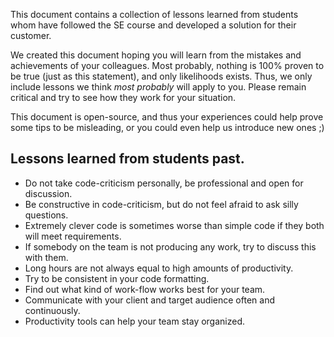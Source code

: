 This document contains a collection of lessons learned from students whom have
followed the SE course and developed a solution for their customer.

We created this document hoping you will learn from the mistakes
and achievements of your colleagues.
Most probably, nothing is 100% proven to be true (just as this statement), and only likelihoods exists.
Thus, we only include lessons we think _most probably_ will apply to you.
Please remain critical and try to see how they work for your situation.

This document is open-source, and thus your experiences could help prove
some tips to be misleading, or you could even help us introduce new ones ;)

## Lessons learned from students past.
- Do not take code-criticism personally, be professional and open for discussion.
- Be constructive in code-criticism, but do not feel afraid to ask silly questions.
- Extremely clever code is sometimes worse than simple code if they both will meet requirements.
- If somebody on the team is not producing any work, try to discuss this with them.
- Long hours are not always equal to high amounts of productivity.
- Try to be consistent in your code formatting.
- Find out what kind of work-flow works best for your team.
- Communicate with your client and target audience often and continuously.
- Productivity tools can help your team stay organized. 
